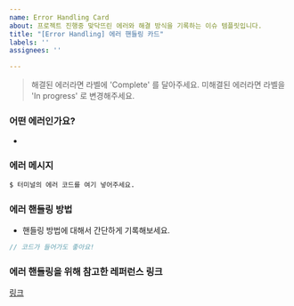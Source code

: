 ```yaml
---
name: Error Handling Card
about: 프로젝트 진행중 맞닥뜨린 에러와 해결 방식을 기록하는 이슈 템플릿입니다.
title: "[Error Handling] 에러 핸들링 카드"
labels: ''
assignees: ''

---
```


> 해결된 에러라면 라벨에 'Complete' 를 달아주세요.
> 미해결된 에러라면 라벨을 'In progress' 로 변경해주세요.

### 어떤 에러인가요?
- 

### 에러 메시지

```bash
$ 터미널의 에러 코드를 여기 넣어주세요.
```

### 에러 핸들링 방법

- 핸들링 방법에 대해서 간단하게 기록해보세요.

```js
// 코드가 들어가도 좋아요!
```

### 에러 핸들링을 위해 참고한 레퍼런스 링크

[링크](https://github.com/codestates/exercisetoday/wiki/References)
